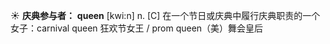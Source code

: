 ☀ <span class="category">**庆典参与者：**</span>
<span class="vocabulary">**queen**</span> [kwi:n] 
<span class="definition">n. [C] 在一个节日或庆典中履行庆典职责的一个女子：</span>carnival queen 狂欢节女王 / prom queen（美）舞会皇后
